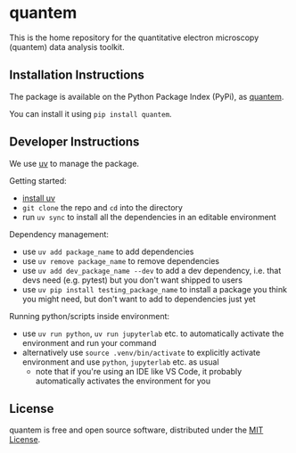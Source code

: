 # quantem

This is the home repository for the quantitative electron microscopy (quantem) data analysis toolkit.

## Installation Instructions

The package is available on the Python Package Index (PyPi), as [quantem](https://pypi.org/project/quantem/).

You can install it using `pip install quantem`.

## Developer Instructions

We use [uv](https://docs.astral.sh/uv/) to manage the package.

Getting started:

- [install uv](https://docs.astral.sh/uv/getting-started/installation/)
- `git clone` the repo and `cd` into the directory
- run `uv sync` to install all the dependencies in an editable environment

Dependency management:

- use `uv add package_name` to add dependencies
- use `uv remove package_name` to remove dependencies
- use `uv add dev_package_name --dev` to add a dev dependency, i.e. that devs need (e.g. pytest) but you don't want shipped to users
- use `uv pip install testing_package_name` to install a package you think you might need, but don't want to add to dependencies just yet

Running python/scripts inside environment:

- use `uv run python`, `uv run jupyterlab` etc. to automatically activate the environment and run your command
- alternatively use `source .venv/bin/activate` to explicitly activate environment and use `python`, `jupyterlab` etc. as usual
  - note that if you're using an IDE like VS Code, it probably automatically activates the environment for you

## License

quantem is free and open source software, distributed under the [MIT License](LICENSE).

